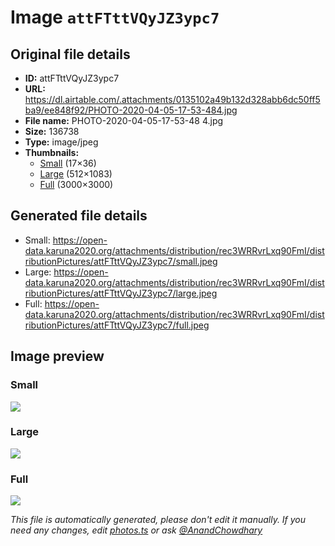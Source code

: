 # Image `attFTttVQyJZ3ypc7`

## Original file details

- **ID:** attFTttVQyJZ3ypc7
- **URL:** https://dl.airtable.com/.attachments/0135102a49b132d328abb6dc50ff5ba9/ee848f92/PHOTO-2020-04-05-17-53-484.jpg
- **File name:** PHOTO-2020-04-05-17-53-48 4.jpg
- **Size:** 136738
- **Type:** image/jpeg
- **Thumbnails:**
  - [Small](https://dl.airtable.com/.attachmentThumbnails/414aed0216c8f3eeffdd2ab089e632c8/7a4dd795) (17×36)
  - [Large](https://dl.airtable.com/.attachmentThumbnails/a57afb9616b40a042178b1048333bef3/47436e0b) (512×1083)
  - [Full](https://dl.airtable.com/.attachmentThumbnails/53f8527a29675564b161bffb8a2a0b02/7caf1136) (3000×3000)

## Generated file details

- Small: https://open-data.karuna2020.org/attachments/distribution/rec3WRRvrLxq90FmI/distributionPictures/attFTttVQyJZ3ypc7/small.jpeg
- Large: https://open-data.karuna2020.org/attachments/distribution/rec3WRRvrLxq90FmI/distributionPictures/attFTttVQyJZ3ypc7/large.jpeg
- Full: https://open-data.karuna2020.org/attachments/distribution/rec3WRRvrLxq90FmI/distributionPictures/attFTttVQyJZ3ypc7/full.jpeg

## Image preview

### Small

![](https://open-data.karuna2020.org/attachments/distribution/rec3WRRvrLxq90FmI/distributionPictures/attFTttVQyJZ3ypc7/small.jpeg)

### Large

![](https://open-data.karuna2020.org/attachments/distribution/rec3WRRvrLxq90FmI/distributionPictures/attFTttVQyJZ3ypc7/large.jpeg)

### Full

![](https://open-data.karuna2020.org/attachments/distribution/rec3WRRvrLxq90FmI/distributionPictures/attFTttVQyJZ3ypc7/full.jpeg)

_This file is automatically generated, please don't edit it manually. If you need any changes, edit [photos.ts](/photos.ts) or ask [@AnandChowdhary](https://github.com/AnandChowdhary)_
